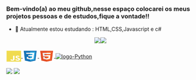 ### Bem-vindo(a) ao meu github,nesse espaço colocarei os meus projetos pessoas e de estudos,fique a vontade!! 


- 🌱 Atualmente estou estudando : HTML,CSS,Javascript e c#


<div align="center">
  <a href="https://github.com/Andersson-Sandoval">
  <img height="180em" src="https://github-readme-stats.vercel.app/api?username=Andersson-Sandoval&show_icons=true&theme=dracula&include_all_commits=true&count_private=true"/><img height="180em" src="https://github-readme-stats.vercel.app/api/top-langs/?username=Andersson-Sandoval&layout=compact&langs_count=7&theme=dracula"/>
</div>
  
  
  <div style="display: inline_block"><br>
  <img align="center" alt="logo-Js" height="30" width="40" src="https://raw.githubusercontent.com/devicons/devicon/master/icons/javascript/javascript-plain.svg"> 
    
  <img align="center" alt="logo-CSS" height="30" width="40" src="https://raw.githubusercontent.com/devicons/devicon/master/icons/css3/css3-original.svg">
    
  <img align="center" alt="logo-HTML" height="30" width="40" src="https://raw.githubusercontent.com/devicons/devicon/master/icons/html5/html5-original.svg">
  
   <img align="center" alt="logo-Python" height="30" width="40" src="https://raw.githubusercontent.com/jmnote/z-icons/master/svg/python.svg">
    
  </div >
  
<div style="display: inline_block" > <br> 
 <a href="https://www.linkedin.com/in/andersson-sandoval-67ba1b10a" target="_blank"><img src="https://img.shields.io/badge/-LinkedIn-%230077B5?style=for-the-badge&logo=linkedin&logoColor=white" target="_blank"></a> <a href="https://www.instagram.com/andersson_sval" target="_blank"><img src="https://img.shields.io/badge/-Instagram-%23E4405F?style=for-the-badge&logo=instagram&logoColor=white" target="_blank"></a>
  
  
  
  
  </div>
